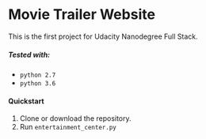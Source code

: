 # Movie Trailer Website
This is the first project for Udacity Nanodegree Full Stack.

##### Tested with:
- `python 2.7`
- `python 3.6`

#### Quickstart
1. Clone or download the repository.
2. Run `entertainment_center.py`
